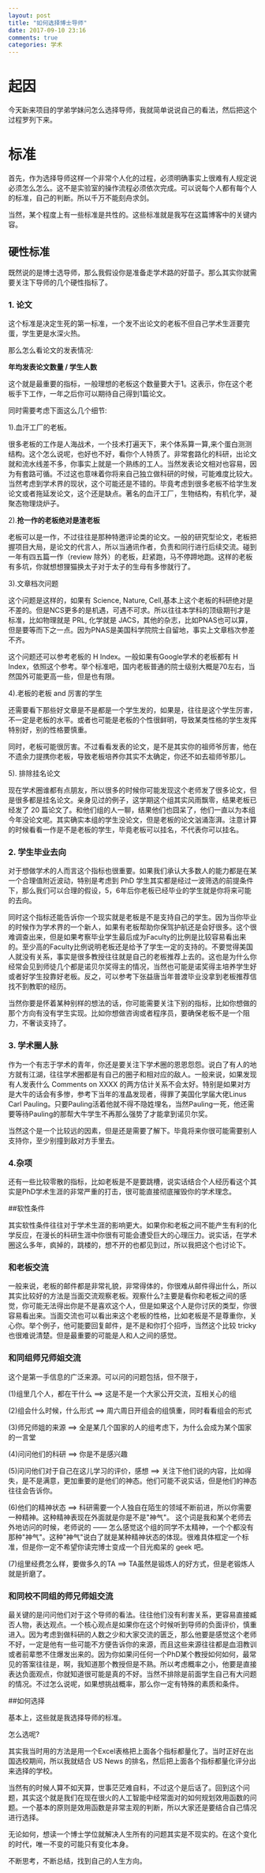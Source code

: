 ```yaml
---
layout: post
title: "如何选择博士导师"
date: 2017-09-10 23:16
comments: true
categories: 学术
---
```



# 起因

今天新来项目的学弟学妹问怎么选择导师，我就简单说说自己的看法，然后把这个过程罗列下来。


<!--more-->

# 标准
首先，作为选择导师这样一个非常个人化的过程，必须明确事实上很难有人规定说必须怎么怎么。这不是实验室的操作流程必须依次完成。可以说每个人都有每个人的标准，自己的判断。所以千万不能刻舟求剑。

当然，某个程度上有一些标准是共性的。这些标准就是我写在这篇博客中的关键内容。

## 硬性标准
既然说的是博士选导师，那么我假设你是准备走学术路的好苗子。那么其实你就需要关注下导师的几个硬性指标了。

### 1. 论文

这个标准是决定生死的第一标准，一个发不出论文的老板不但自己学术生涯要完蛋，学生更是水深火热。

那么怎么看论文的发表情况:

**年均发表论文数量 / 学生人数**

这个就是最重要的指标，一般理想的老板这个数量要大于1。这表示，你在这个老板手下工作，一年之后你可以期待自己得到1篇论文。

同时需要考虑下面这么几个细节:

1).血汗工厂的老板。

很多老板的工作是人海战术，一个技术打遍天下，来个体系算一算,来个蛋白测测结构。这个怎么说呢，也好也不好，看你个人特质了。非常套路化的科研，出论文就和流水线差不多，你事实上就是一个熟练的工人。当然发表论文相对也容易，因为有套路可循。不过这也意味着你将来自己独立做科研的时候，可能难度比较大。当然考虑到学术界的现状，这个可能还是不错的。毕竟考虑到很多老板不给学生发论文或者拖延发论文，这个还是缺点。著名的血汗工厂，生物结构，有机化学，凝聚态物理烧炉子。

2).**抢一作的老板绝对是渣老板**

老板可以是一作，不过往往是那种特邀评论类的论文。一般的研究型论文，老板把握项目大局，是论文的代言人，所以当通讯作者，负责和同行进行后续交流。碰到一年有四五篇一作（review 除外）的老板，赶紧跑，马不停蹄地跑。这样的老板有多坑，你就想想狸猫换太子对于太子的生母有多惨就行了。

3).文章档次问题

这个问题是这样的，如果有 Science, Nature, Cell,基本上这个老板的科研绝对是不差的。但是NCS更多的是机遇，可遇不可求。所以往往本学科的顶级期刊才是标准，比如物理就是 PRL, 化学就是 JACS，其他的杂志，比如PNAS也可以算，但是要等而下之一点。因为PNAS是美国科学院院士自留地，事实上文章档次参差不齐。

这个问题还可以参考老板的 H Index。一般如果有Google学术的老板都有 H Index，依照这个参考。举个标准吧，国内老板普通的院士级别大概是70左右，当然国外可能更高一些，但是也有限。

4).老板的老板 and 厉害的学生

还需要看下那些好文章是不是都是一个学生发的，如果是，往往是这个学生厉害，不一定是老板的水平。或者也可能是老板的个性很鲜明，导致某类性格的学生发挥特别好，别的性格要慎重。

同时，老板可能很厉害。不过看看发表的论文，是不是其实你的祖师爷厉害，他在不遗余力提携你老板，导致老板培养你其实不太确定，你还不如去祖师爷那儿。

5). 排除挂名论文

现在学术圈谁都有点朋友，所以很多的时候你可能发现这个老师发了很多论文，但是很多都是挂名论文。亲身见过的例子，这学期这个组其实风雨飘零，结果老板已经发了 20 篇论文了。和他们组的人一聊，结果他们也囧呆了，他们一直以为本组今年没论文呢。其实确实本组的学生没论文，但是老板的论文汹涌澎湃。注意计算的时候看看一作是不是老板的学生，毕竟老板可以挂名，不代表你可以挂名。

### 2. 学生毕业去向

对于想做学术的人而言这个指标也很重要。如果我们承认大多数人的能力都是在某一个合理值附近波动，特别是考虑到 PhD 学生其实都是经过一波筛选的前提条件下，那么我们可以合理的假设，5，6年后你老板已经毕业的学生就是你将来可能的去向。

同时这个指标还能告诉你一个现实就是老板是不是支持自己的学生。因为当你毕业的时候作为学术界的一个新人，如果有老板帮助你保驾护航还是会好很多。这个很难调查出来，但是如果考察毕业学生最后成为Faculty的比例是比较容易看出来的。至少高的Faculty比例说明老板还是给予了学生一定的支持的。不要觉得美国人就没有关系，事实是很多教授往往就是自己的老板推荐上去的。这也是为什么你经常会见到师徒几个都是诺贝尔奖得主的情况，当然也可能是诺奖得主培养学生好或者好学生投靠好老板。反之，可以参考下张益唐当年普渡毕业没拿到老板推荐信找不到教职的经历。

当然你要是怀着某种别样的想法的话，你可能需要关注下别的指标，比如你想做的那个方向有没有学生实现。比如你想做咨询或者程序员，要确保老板不是一个阻力，不奢谈支持了。

### 3. 学术圈人脉

作为一个有志于学术的青年，你还是要关注下学术圈的恩恩怨怨。说白了有人的地方就有江湖，往往学术圈都是有自己的圈子和相对应的敌人。一般来说，如果发现有人发表什么 Comments on XXXX 的两方估计关系不会太好。特别是如果对方是大牛的话会有多惨，参考下当年的准晶发现者，得罪了美国化学届大佬Linus Carl Pauling。只要Pauling活着他就不得不隐姓埋名，当然Pauling一死，他还需要等待Pauling的那帮大牛学生不再那么强势了才能拿到诺贝尔奖。

当然这个是一个比较远的因素，但是还是需要了解下。毕竟将来你很可能需要别人支持你，至少别撞到敌对方手里去。

### 4.杂项

还有一些比较零散的指标，比如老板是不是要跳槽，说实话结合个人经历看这个其实是PhD学术生涯的非常严重的打击，很可能直接彻底摧毁你的学术理念。

##软性条件

其实软性条件往往对于学术生涯的影响更大。如果你和老板之间不能产生有利的化学反应，在漫长的科研生涯中你很有可能会遭受巨大的心理压力。说实话，在学术圈这么多年，疯掉的，跳楼的，想不开的也都见到过，所以我把这个也讨论下。

### 和老板交流

一般来说，老板的邮件都是非常礼貌，非常得体的，你很难从邮件得出什么，所以其实比较好的方法是当面交流观察老板。观察什么?主要是看你和老板之间的感觉，你可能无法得出你是不是喜欢这个人，但是如果这个人是你讨厌的类型，你很容易看出来。当面交流也可以看出来这个老板的性格，比如老板是不是尊重你，关心你。举个例子，他可能要回复邮件，是不是和你打个招呼，当然这个比较 tricky 也很难说清楚。但是最重要的可能是人和人之间的感觉。

### 和同组师兄师姐交流

这个是第一手信息的广泛来源。可以问的问题包括，但不限于，

(1)组里几个人，都在干什么 ==> 这是不是一个大家公开交流，互相关心的组

(2)组会什么时候，什么形式 ==> 周六周日开组会的组慎重，同时看看组会的形式

(3)师兄师姐的来源 ==> 全是某几个国家的人的组考虑下，为什么会成为某个国家的一言堂

(4)问问他们的科研 ==> 你是不是感兴趣

(5)问问他们对于自己在这儿学习的评价，感想 ==> 关注下他们说的内容，比如得失，是不是满意，更加重要的是他们的神态。他们可能不说实话，但是他们的神态往往会告诉你。

(6)他们的精神状态 ==> 科研需要一个人独自在陌生的领域不断前进，所以你需要一种精神。这种精神表现在外面就是你是不是"神气"。
这个词是我和某个老师去外地访问的时候，老师说的 —— 怎么感觉这个组的同学不太精神，一个个都没有那种"神气"。这种"神气"说白了就是某种精神状态的体现。很难具体框定一个标准，但是你一定不希望你读完博士变成一个目光痴呆的 geek 吧。

(7)组里经费怎么样，要做多久的TA ==> TA虽然是锻炼人的好方式，但是老锻炼人就是折磨了。

### 和同校不同组的师兄师姐交流

最关键的是问问他们对于这个导师的看法。往往他们没有利害关系，更容易直接臧否人物，表达观点。一个核心观点是如果你在这个时候听到导师的负面评价，慎重进入。因为考虑到做科研的人数之少和大家交流的匮乏，那么他要是感觉这个老师不好，一定是他有一些可能不方便告诉你的来源，而且这些来源往往都是血泪教训或者前辈憋不住爆发出来的。因为你如果问任何一个PhD某个教授如何如何，最常见的答案往往是，啊，我知道那个教授但是不熟。所以考虑概率之小，他要是直接表达负面观点，你就知道很可能是真的不好。当然不排除是前面学生自己有大问题的情况。不过怎么说呢，如果想挑战概率，那么你一定有特殊的素质和条件。

##如何选择

基本上，这些就是我选择导师的标准。

怎么选呢?

其实我当时用的方法是用一个Excel表格把上面各个指标都量化了。当时正好在出国选校期间，所以我就结合 US News 的排名，然后把上面各个指标都量化评分出来选择的学校。

当然有的时候人算不如天算，世事茫茫难自料，不过这个是后话了。回到这个问题，其实这个就是我们在现在很火的人工智能中经常面对的如何规划效用函数的问题。一个基本的原则是效用函数是非常主观的判断，所以大家还是要结合自己情况进行选择。

无论如何，想读一个博士学位就解决人生所有的问题其实是不现实的。在这个变化的时代，唯一不变的可能只有变化本身。

不断思考，不断总结，找到自己的人生方向。


